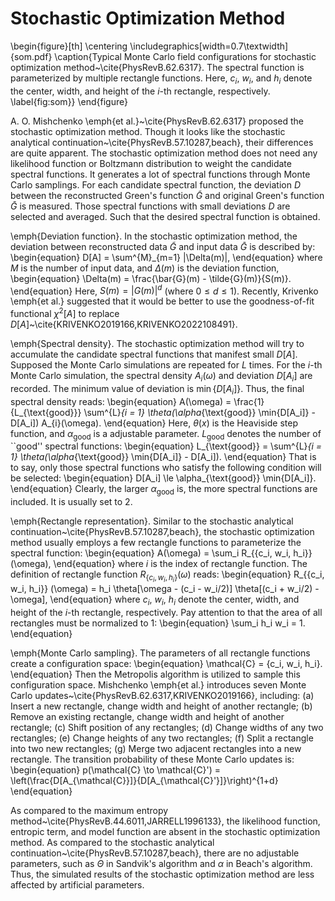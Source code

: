 # Stochastic Optimization Method

\begin{figure}[th]
\centering
\includegraphics[width=0.7\textwidth]{som.pdf}
\caption{Typical Monte Carlo field configurations for stochastic optimization method~\cite{PhysRevB.62.6317}. The spectral function is parameterized by multiple rectangle functions. Here, $c_i$, $w_i$, and $h_i$ denote the center, width, and height of the $i$-th rectangle, respectively. \label{fig:som}}
\end{figure}

A. O. Mishchenko \emph{et al.}~\cite{PhysRevB.62.6317} proposed the stochastic optimization method. Though it looks like the stochastic analytical continuation~\cite{PhysRevB.57.10287,beach}, their differences are quite apparent. The stochastic optimization method does not need any likelihood function or Boltzmann distribution to weight the candidate spectral functions. It generates a lot of spectral functions through Monte Carlo samplings. For each candidate spectral function, the deviation $D$ between the reconstructed Green's function $\tilde{G}$ and original Green's function $\bar{G}$ is measured. Those spectral functions with small deviations $D$ are selected and averaged. Such that the desired spectral function is obtained.   

\emph{Deviation function}. In the stochastic optimization method, the deviation between reconstructed data $\tilde{G}$ and input data $\bar{G}$ is described by:
\begin{equation}
D[A] = \sum^{M}_{m=1} |\Delta(m)|,
\end{equation}
where $M$ is the number of input data, and $\Delta(m)$ is the deviation function,
\begin{equation}
\Delta(m) = \frac{\bar{G}(m) - \tilde{G}(m)}{S(m)}.
\end{equation}
Here, $S(m) = |G(m)|^{d}$ (where $0 \le d \le 1$). Recently, Krivenko \emph{et al.} suggested that it would be better to use the goodness-of-fit functional $\chi^2[A]$ to replace $D[A]$~\cite{KRIVENKO2019166,KRIVENKO2022108491}.  

\emph{Spectral density}. The stochastic optimization method will try to accumulate the candidate spectral functions that manifest small $D[A]$. Supposed the Monte Carlo simulations are repeated for $L$ times. For the $i$-th Monte Carlo simulation, the spectral density $A_i(\omega)$ and deviation $D[A_i]$ are recorded. The minimum value of deviation is $\min\{D[A_i]\}$. Thus, the final spectral density reads: 
\begin{equation}
A(\omega) = \frac{1}{L_{\text{good}}} \sum^{L}_{i = 1}
\theta(\alpha_{\text{good}} \min\{D[A_i]\} - D[A_i]) A_{i}(\omega).
\end{equation}
Here, $\theta(x)$ is the Heaviside step function, and $\alpha_{\text{good}}$ is a adjustable parameter. $L_{\text{good}}$ denotes the number of ``good'' spectral functions:
\begin{equation}
L_{\text{good}} = \sum^{L}_{i = 1} 
\theta(\alpha_{\text{good}} \min\{D[A_i]\} - D[A_i]).
\end{equation}
That is to say, only those spectral functions who satisfy the following condition will be selected:
\begin{equation}
D[A_i] \le \alpha_{\text{good}} \min\{D[A_i]\}.
\end{equation}
Clearly, the larger $\alpha_{\text{good}}$ is, the more spectral functions are included. It is usually set to 2.  

\emph{Rectangle representation}. Similar to the stochastic analytical continuation~\cite{PhysRevB.57.10287,beach}, the stochastic optimization method usually employs a few rectangle functions to parameterize the spectral function:
\begin{equation}
A(\omega) = \sum_i R_{\{c_i, w_i, h_i\}} (\omega),
\end{equation}
where $i$ is the index of rectangle function. The definition of rectangle function $R_{\{c_i, w_i, h_i\}} (\omega)$ reads:
\begin{equation}
R_{\{c_i, w_i, h_i\}} (\omega) = 
h_i 
\theta[\omega - (c_i - w_i/2)]
\theta[(c_i + w_i/2) - \omega],
\end{equation}
where $c_i$, $w_i$, $h_i$ denote the center, width, and height of the $i$-th rectangle, respectively. Pay attention to that the area of all rectangles must be normalized to 1:
\begin{equation}
\sum_i h_i w_i = 1.
\end{equation}

\emph{Monte Carlo sampling}. The parameters of all rectangle functions create a configuration space:
\begin{equation}
\mathcal{C} = \{c_i, w_i, h_i\}.
\end{equation}
Then the Metropolis algorithm is utilized to sample this configuration space. Mishchenko \emph{et al.} introduces seven Monte Carlo updates~\cite{PhysRevB.62.6317,KRIVENKO2019166}, including: (a) Insert a new rectangle, change width and height of another rectangle; (b) Remove an existing rectangle, change width and height of another rectangle; (c) Shift position of any rectangles; (d) Change widths of any two rectangles;  (e) Change heights of any two rectangles; (f) Split a rectangle into two new rectangles; (g) Merge two adjacent rectangles into a new rectangle. The transition probability of these Monte Carlo updates is:
\begin{equation}
p(\mathcal{C} \to \mathcal{C}') = \left(\frac{D[A_{\mathcal{C}}]}{D[A_{\mathcal{C}'}]}\right)^{1+d}
\end{equation}

As compared to the maximum entropy method~\cite{PhysRevB.44.6011,JARRELL1996133}, the likelihood function, entropic term, and model function are absent in the stochastic optimization method. As compared to the stochastic analytical continuation~\cite{PhysRevB.57.10287,beach}, there are no adjustable parameters, such as $\Theta$ in Sandvik's algorithm and $\alpha$ in Beach's algorithm. Thus, the simulated results of the stochastic optimization method are less affected by artificial parameters.